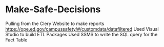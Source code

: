 # Make-Safe-Decisions
Pulling from the Clery Website to make reports
https://ope.ed.gov/campussafety/#/customdata/datafiltered
Used Visual Studio to build ETL Packages 
Used SSMS to write the SQL query for the Fact Table
